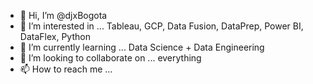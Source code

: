 - 👋 Hi, I’m @djxBogota
- 👀 I’m interested in ... Tableau, GCP, Data Fusion, DataPrep, Power BI, DataFlex, Python
- 🌱 I’m currently learning ... Data Science + Data Engineering
- 💞️ I’m looking to collaborate on ... everything
- 📫 How to reach me ...  

<!---
djxBogota/djxBogota is a ✨ special ✨ repository because its `README.md` (this file) appears on your GitHub profile.
You can click the Preview link to take a look at your changes.
--->
